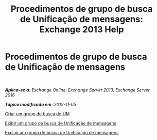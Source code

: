 ﻿---
title: 'Procedimentos de grupo de busca de Unificação de mensagens: Exchange 2013 Help'
TOCTitle: Procedimentos de grupo de busca de Unificação de mensagens
ms:assetid: 4251c24a-9616-4923-92da-ed783aa8d802
ms:mtpsurl: https://technet.microsoft.com/pt-br/library/JJ851063(v=EXCHG.150)
ms:contentKeyID: 50556172
ms.date: 05/22/2018
mtps_version: v=EXCHG.150
ms.translationtype: MT
---

# Procedimentos de grupo de busca de Unificação de mensagens

 

_**Aplica-se a:** Exchange Online, Exchange Server 2013, Exchange Server 2016_

_**Tópico modificado em:** 2012-11-05_

[Criar um grupo de busca de UM](create-a-um-hunt-group-exchange-2013-help.md)

[Exibir um grupo de busca de Unificação de mensagens](view-a-um-hunt-group-exchange-2013-help.md)

[Excluir um grupo de busca de Unificação de mensagens](delete-a-um-hunt-group-exchange-2013-help.md)

